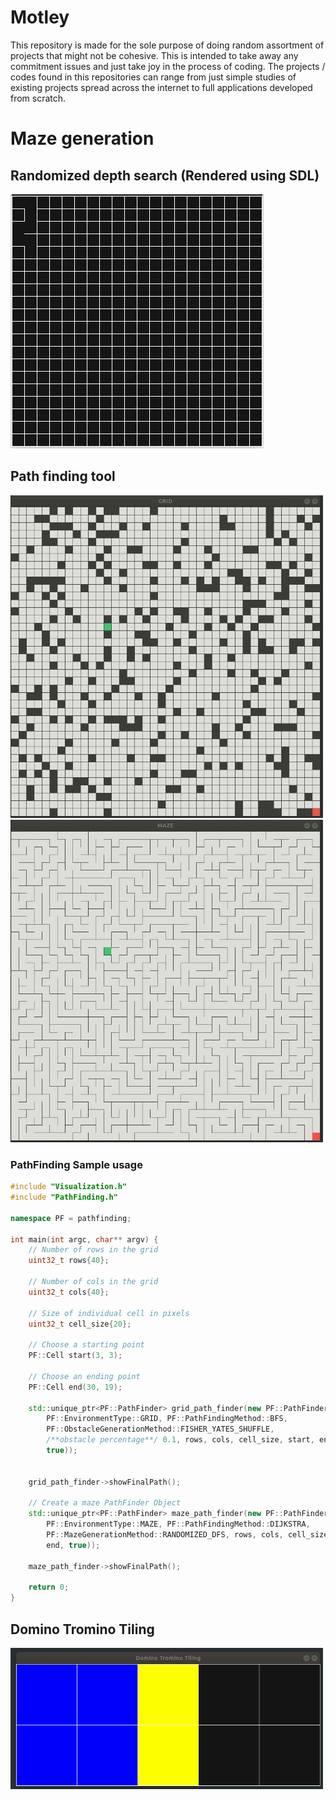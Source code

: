 # Motley
This repository is made for the sole purpose of doing random assortment of projects that might not be cohesive. This is intended to take away any commitment issues and just take joy in the process of coding. The projects / codes found in this repositories can range from just simple studies of existing projects spread across the internet to full applications developed from scratch. 

# Maze generation

## Randomized depth search (Rendered using SDL)
![maze](SDL_exploration/images/mazegen.gif)

## Path finding tool
<img src="PathFinding/images/grid_bfs.gif" width=500/>
<img src="PathFinding/images/maze_2_bfs.gif" width=500/>

### PathFinding Sample usage
```cpp
#include "Visualization.h"
#include "PathFinding.h"

namespace PF = pathfinding;

int main(int argc, char** argv) {    
    // Number of rows in the grid
    uint32_t rows{40};

    // Number of cols in the grid
    uint32_t cols{40};

    // Size of individual cell in pixels
    uint32_t cell_size{20};

    // Choose a starting point
    PF::Cell start(3, 3);

    // Choose an ending point
    PF::Cell end(30, 19);

    std::unique_ptr<PF::PathFinder> grid_path_finder(new PF::PathFinder(
        PF::EnvironmentType::GRID, PF::PathFindingMethod::BFS,
        PF::ObstacleGenerationMethod::FISHER_YATES_SHUFFLE,
        /**obstacle percentage**/ 0.1, rows, cols, cell_size, start, end,
        true));


    grid_path_finder->showFinalPath();

    // Create a maze PathFinder Object
    std::unique_ptr<PF::PathFinder> maze_path_finder(new PF::PathFinder(
        PF::EnvironmentType::MAZE, PF::PathFindingMethod::DIJKSTRA,
        PF::MazeGenerationMethod::RANDOMIZED_DFS, rows, cols, cell_size, start,
        end, true));

    maze_path_finder->showFinalPath();

    return 0;
}
```
## Domino Tromino Tiling
<img src="Tiling/gifs/demo.gif" width=500/>

